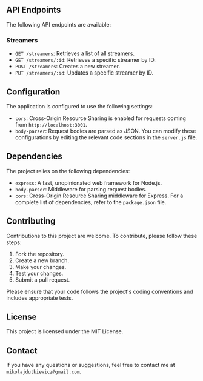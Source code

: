 
## API Endpoints

The following API endpoints are available:

### Streamers

- `GET /streamers`: Retrieves a list of all streamers.
- `GET /streamers/:id`: Retrieves a specific streamer by ID.
- `POST /streamers`: Creates a new streamer.
- `PUT /streamers/:id`: Updates a specific streamer by ID. 

## Configuration
The application is configured to use the following settings:

- `cors`: Cross-Origin Resource Sharing is enabled for requests coming from `http://localhost:3001`.
- `body-parser`: Request bodies are parsed as JSON.
You can modify these configurations by editing the relevant code sections in the `server.js` file.

## Dependencies

The project relies on the following dependencies:

- `express`: A fast, unopinionated web framework for Node.js.
- `body-parser`: Middleware for parsing request bodies.
- `cors`: Cross-Origin Resource Sharing middleware for Express.
For a complete list of dependencies, refer to the `package.json` file.

## Contributing
Contributions to this project are welcome. To contribute, please follow these steps:

1. Fork the repository.
2. Create a new branch.
3. Make your changes.
4. Test your changes.
5. Submit a pull request.

Please ensure that your code follows the project's coding conventions and includes appropriate tests.

## License

This project is licensed under the MIT License.

## Contact

If you have any questions or suggestions, feel free to contact me at `mikolajdutkiewicz@gmail.com`.
